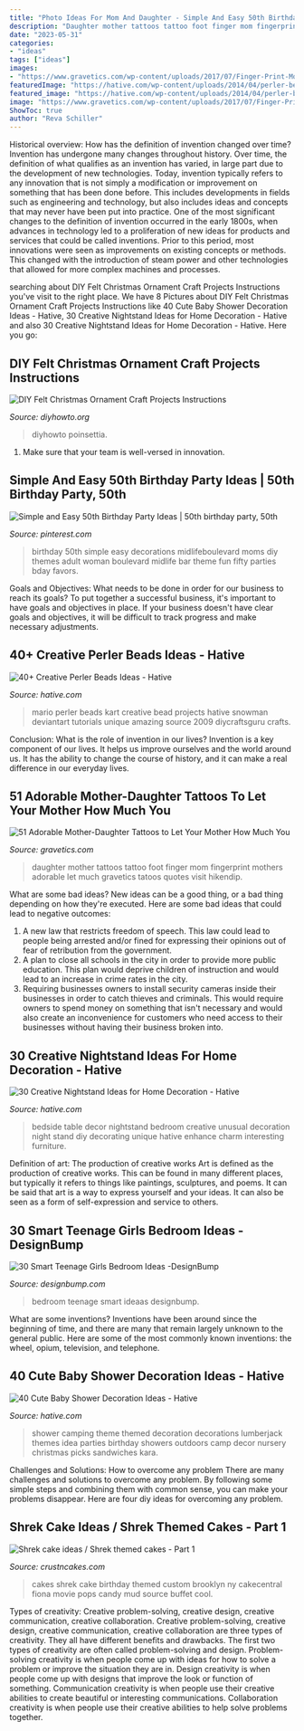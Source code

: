 ```yaml
---
title: "Photo Ideas For Mom And Daughter - Simple And Easy 50th Birthday Party Ideas"
description: "Daughter mother tattoos tattoo foot finger mom fingerprint mothers adorable let much gravetics tatoos quotes visit hikendip"
date: "2023-05-31"
categories:
- "ideas"
tags: ["ideas"]
images:
- "https://www.gravetics.com/wp-content/uploads/2017/07/Finger-Print-Mother-Daughter-Tattoo-On-Foot.jpg"
featuredImage: "https://hative.com/wp-content/uploads/2014/04/perler-beads-ideas/7-mario-perler-bead.jpg"
featured_image: "https://hative.com/wp-content/uploads/2014/04/perler-beads-ideas/7-mario-perler-bead.jpg"
image: "https://www.gravetics.com/wp-content/uploads/2017/07/Finger-Print-Mother-Daughter-Tattoo-On-Foot.jpg"
ShowToc: true
author: "Reva Schiller"
---
```



Historical overview: How has the definition of invention changed over time?
Invention has undergone many changes throughout history. Over time, the definition of what qualifies as an invention has varied, in large part due to the development of new technologies. Today, invention typically refers to any innovation that is not simply a modification or improvement on something that has been done before. This includes developments in fields such as engineering and technology, but also includes ideas and concepts that may never have been put into practice.
One of the most significant changes to the definition of invention occurred in the early 1800s, when advances in technology led to a proliferation of new ideas for products and services that could be called inventions. Prior to this period, most innovations were seen as improvements on existing concepts or methods. This changed with the introduction of steam power and other technologies that allowed for more complex machines and processes.

	

		
searching about DIY Felt Christmas Ornament Craft Projects Instructions you've visit to the right place. We have 8 Pictures about DIY Felt Christmas Ornament Craft Projects Instructions like 40 Cute Baby Shower Decoration Ideas - Hative, 30 Creative Nightstand Ideas for Home Decoration - Hative and also 30 Creative Nightstand Ideas for Home Decoration - Hative. Here you go:
		
    
## DIY Felt Christmas Ornament Craft Projects Instructions

<img loading=lazy src="https://www.diyhowto.org/wp-content/uploads/DIYHowto-DIY-Felt-Christmas-Ornament-Craft-Projects-Instructions-20.jpg" onerror="this.onerror=null;this.src='https://tse2.mm.bing.net/th?id=OIP.JdSjzkkuskSg7ck6n6izRQHaRJ&amp;pid=15.1';" alt="DIY Felt Christmas Ornament Craft Projects Instructions">

_Source: diyhowto.org_

>diyhowto poinsettia. 

	

1. Make sure that your team is well-versed in innovation.

    
## Simple And Easy 50th Birthday Party Ideas | 50th Birthday Party, 50th

<img loading=lazy src="https://i.pinimg.com/736x/7a/90/13/7a9013699359b8314dfb6a959fddda43.jpg" onerror="this.onerror=null;this.src='https://tse2.mm.bing.net/th?id=OIP.kbK-Aaj2ciEHxjmXJxmMoQHaLL&amp;pid=15.1';" alt="Simple and Easy 50th Birthday Party Ideas | 50th birthday party, 50th">

_Source: pinterest.com_

>birthday 50th simple easy decorations midlifeboulevard moms diy themes adult woman boulevard midlife bar theme fun fifty parties bday favors. 

	

Goals and Objectives: What needs to be done in order for our business to reach its goals?
To put together a successful business, it's important to have goals and objectives in place. If your business doesn't have clear goals and objectives, it will be difficult to track progress and make necessary adjustments.

    
## 40+ Creative Perler Beads Ideas - Hative

<img loading=lazy src="https://hative.com/wp-content/uploads/2014/04/perler-beads-ideas/7-mario-perler-bead.jpg" onerror="this.onerror=null;this.src='https://tse4.mm.bing.net/th?id=OIP.zULHWMOw4dnxqqloE6_oTAHaE7&amp;pid=15.1';" alt="40+ Creative Perler Beads Ideas - Hative">

_Source: hative.com_

>mario perler beads kart creative bead projects hative snowman deviantart tutorials unique amazing source 2009 diycraftsguru crafts. 

	

Conclusion: What is the role of invention in our lives?
Invention is a key component of our lives. It helps us improve ourselves and the world around us. It has the ability to change the course of history, and it can make a real difference in our everyday lives.

    
## 51 Adorable Mother-Daughter Tattoos To Let Your Mother How Much You

<img loading=lazy src="https://www.gravetics.com/wp-content/uploads/2017/07/Finger-Print-Mother-Daughter-Tattoo-On-Foot.jpg" onerror="this.onerror=null;this.src='https://tse4.mm.bing.net/th?id=OIP.--J0rJrQbl25hTZPZe1DJQHaHa&amp;pid=15.1';" alt="51 Adorable Mother-Daughter Tattoos to Let Your Mother How Much You">

_Source: gravetics.com_

>daughter mother tattoos tattoo foot finger mom fingerprint mothers adorable let much gravetics tatoos quotes visit hikendip. 

	

What are some bad ideas?
New ideas can be a good thing, or a bad thing depending on how they're executed. Here are some bad ideas that could lead to negative outcomes: 
1. A new law that restricts freedom of speech. This law could lead to people being arrested and/or fined for expressing their opinions out of fear of retribution from the government. 
2. A plan to close all schools in the city in order to provide more public education. This plan would deprive children of instruction and would lead to an increase in crime rates in the city. 
3. Requiring businesses owners to install security cameras inside their businesses in order to catch thieves and criminals. This would require owners to spend money on something that isn't necessary and would also create an inconvenience for customers who need access to their businesses without having their business broken into. 

    
## 30 Creative Nightstand Ideas For Home Decoration - Hative

<img loading=lazy src="https://hative.com/wp-content/uploads/2014/06/nightstand-ideas/15-night-stand-ideas.jpg" onerror="this.onerror=null;this.src='https://tse1.mm.bing.net/th?id=OIP.sadpRHro8Q_scDMErWC1GAHaJs&amp;pid=15.1';" alt="30 Creative Nightstand Ideas for Home Decoration - Hative">

_Source: hative.com_

>bedside table decor nightstand bedroom creative unusual decoration night stand diy decorating unique hative enhance charm interesting furniture. 

	

Definition of art: The production of creative works
Art is defined as the production of creative works. This can be found in many different places, but typically it refers to things like paintings, sculptures, and poems. It can be said that art is a way to express yourself and your ideas. It can also be seen as a form of self-expression and service to others.

    
## 30 Smart Teenage Girls Bedroom Ideas -DesignBump

<img loading=lazy src="https://cdn.designbump.com/wp-content/uploads/2014/09/teenage-girl-bedroom-ideaas-021.jpg" onerror="this.onerror=null;this.src='https://tse3.mm.bing.net/th?id=OIP.FQBgBMBvWRfQuM43jNJgswHaLH&amp;pid=15.1';" alt="30 Smart Teenage Girls Bedroom Ideas -DesignBump">

_Source: designbump.com_

>bedroom teenage smart ideaas designbump. 

	

What are some inventions?
Inventions have been around since the beginning of time, and there are many that remain largely unknown to the general public. Here are some of the most commonly known inventions: the wheel, opium, television, and telephone.

    
## 40 Cute Baby Shower Decoration Ideas - Hative

<img loading=lazy src="https://hative.com/wp-content/uploads/2014/02/baby-shower-ideas/camping-baby-shower-decoration-idea-12.jpg" onerror="this.onerror=null;this.src='https://tse1.mm.bing.net/th?id=OIP.EFgxd-A1q5yn-l6zYhl4EAHaLH&amp;pid=15.1';" alt="40 Cute Baby Shower Decoration Ideas - Hative">

_Source: hative.com_

>shower camping theme themed decoration decorations lumberjack themes idea parties birthday showers outdoors camp decor nursery christmas picks sandwiches kara. 

	

Challenges and Solutions: How to overcome any problem
There are many challenges and solutions to overcome any problem. By following some simple steps and combining them with common sense, you can make your problems disappear. Here are four diy ideas for overcoming any problem.

    
## Shrek Cake Ideas / Shrek Themed Cakes - Part 1

<img loading=lazy src="http://www.crustncakes.com/blog/wp-content/uploads/2015/07/c43121443a24131862edb0bdef337266.jpg" onerror="this.onerror=null;this.src='https://tse1.mm.bing.net/th?id=OIP.oFg_dqsXLajXKJor9mRmdgHaJ4&amp;pid=15.1';" alt="Shrek cake ideas / Shrek themed cakes - Part 1">

_Source: crustncakes.com_

>cakes shrek cake birthday themed custom brooklyn ny cakecentral fiona movie pops candy mud source buffet cool. 

	

Types of creativity: Creative problem-solving, creative design, creative communication, creative collaboration.
Creative problem-solving, creative design, creative communication, creative collaboration are three types of creativity. They all have different benefits and drawbacks. The first two types of creativity are often called problem-solving and design. Problem-solving creativity is when people come up with ideas for how to solve a problem or improve the situation they are in. Design creativity is when people come up with designs that improve the look or function of something. Communication creativity is when people use their creative abilities to create beautiful or interesting communications. Collaboration creativity is when people use their creative abilities to help solve problems together.

